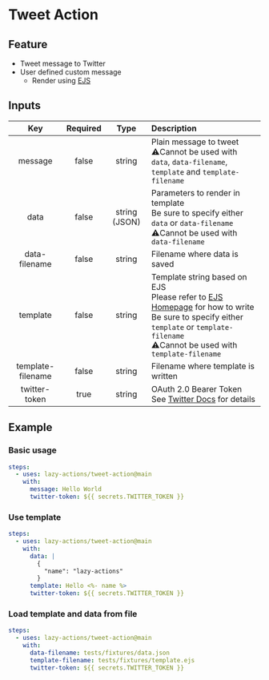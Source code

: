 # Tweet Action

## Feature

- Tweet message to Twitter
- User defined custom message
  - Render using [EJS](https://ejs.co/)

## Inputs

|Key|Required|Type|Description|
|:--:|:--:|:--:|:--|
|message|false|string|Plain message to tweet<br>:warning:Cannot be used with `data`, `data-filename`, `template` and `template-filename`|
|data|false|string (JSON)|Parameters to render in template<br>Be sure to specify either `data` or `data-filename`<br>:warning:Cannot be used with `data-filename`|
|data-filename|false|string|Filename where data is saved|
|template|false|string|Template string based on EJS<br>Please refer to [EJS Homepage](https://ejs.co/) for how to write<br>Be sure to specify either `template` or `template-filename`<br>:warning:Cannot be used with `template-filename`|
|template-filename|false|string|Filename where template is written|
|twitter-token|true|string|OAuth 2.0 Bearer Token<br>See [Twitter Docs](https://developer.twitter.com/en/docs/authentication/oauth-2-0) for details|

## Example

### Basic usage

```yaml
steps:
  - uses: lazy-actions/tweet-action@main
    with:
      message: Hello World
      twitter-token: ${{ secrets.TWITTER_TOKEN }}
```

### Use template

```yaml
steps:
  - uses: lazy-actions/tweet-action@main
    with:
      data: |
        {
          "name": "lazy-actions"
        }
      template: Hello <%- name %>
      twitter-token: ${{ secrets.TWITTER_TOKEN }}
```

### Load template and data from file

```yaml
steps:
  - uses: lazy-actions/tweet-action@main
    with:
      data-filename: tests/fixtures/data.json
      template-filename: tests/fixtures/template.ejs
      twitter-token: ${{ secrets.TWITTER_TOKEN }}
```

